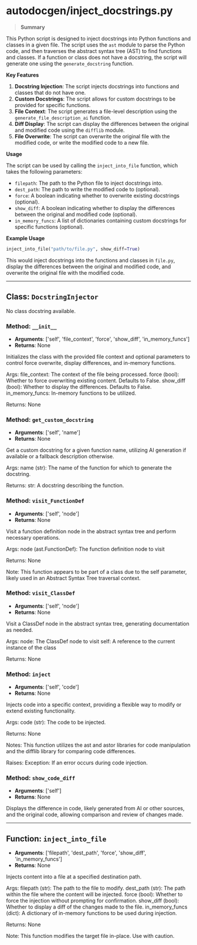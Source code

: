 # autodocgen/inject_docstrings.py

> **Summary**

This Python script is designed to inject docstrings into Python functions and classes in a given file. The script uses the `ast` module to parse the Python code, and then traverses the abstract syntax tree (AST) to find functions and classes. If a function or class does not have a docstring, the script will generate one using the `generate_docstring` function.

**Key Features**

1. **Docstring Injection**: The script injects docstrings into functions and classes that do not have one.
2. **Custom Docstrings**: The script allows for custom docstrings to be provided for specific functions.
3. **File Context**: The script generates a file-level description using the `generate_file_description_ai` function.
4. **Diff Display**: The script can display the differences between the original and modified code using the `difflib` module.
5. **File Overwrite**: The script can overwrite the original file with the modified code, or write the modified code to a new file.

**Usage**

The script can be used by calling the `inject_into_file` function, which takes the following parameters:

* `filepath`: The path to the Python file to inject docstrings into.
* `dest_path`: The path to write the modified code to (optional).
* `force`: A boolean indicating whether to overwrite existing docstrings (optional).
* `show_diff`: A boolean indicating whether to display the differences between the original and modified code (optional).
* `in_memory_funcs`: A list of dictionaries containing custom docstrings for specific functions (optional).

**Example Usage**

```python
inject_into_file("path/to/file.py", show_diff=True)
```

This would inject docstrings into the functions and classes in `file.py`, display the differences between the original and modified code, and overwrite the original file with the modified code.


---


## Class: `DocstringInjector`

No class docstring available.


### Method: `__init__`
- **Arguments**: ['self', 'file_context', 'force', 'show_diff', 'in_memory_funcs']
- **Returns**: None

Initializes the class with the provided file context and optional parameters to control force overwrite, display differences, and in-memory functions.

Args:
    file_context: The context of the file being processed.
    force (bool): Whether to force overwriting existing content. Defaults to False.
    show_diff (bool): Whether to display the differences. Defaults to False.
    in_memory_funcs: In-memory functions to be utilized.

Returns:
    None

### Method: `get_custom_docstring`
- **Arguments**: ['self', 'name']
- **Returns**: None

Get a custom docstring for a given function name, utilizing AI generation if available or a fallback description otherwise. 

Args:
    name (str): The name of the function for which to generate the docstring.

Returns:
    str: A docstring describing the function.

### Method: `visit_FunctionDef`
- **Arguments**: ['self', 'node']
- **Returns**: None

Visit a function definition node in the abstract syntax tree and perform necessary operations.

Args:
    node (ast.FunctionDef): The function definition node to visit

Returns:
    None 

Note: This function appears to be part of a class due to the self parameter, likely used in an Abstract Syntax Tree traversal context.

### Method: `visit_ClassDef`
- **Arguments**: ['self', 'node']
- **Returns**: None

Visit a ClassDef node in the abstract syntax tree, generating documentation as needed.

Args:
    node: The ClassDef node to visit
    self: A reference to the current instance of the class 

Returns:
    None

### Method: `inject`
- **Arguments**: ['self', 'code']
- **Returns**: None

Injects code into a specific context, providing a flexible way to modify or extend existing functionality.

Args:
    code (str): The code to be injected.

Returns:
    None

Notes:
    This function utilizes the ast and astor libraries for code manipulation and the difflib library for comparing code differences. 

Raises:
    Exception: If an error occurs during code injection.

### Method: `show_code_diff`
- **Arguments**: ['self']
- **Returns**: None

Displays the difference in code, likely generated from AI or other sources, and the original code, allowing comparison and review of changes made.




---


## Function: `inject_into_file`
- **Arguments**: ['filepath', 'dest_path', 'force', 'show_diff', 'in_memory_funcs']
- **Returns**: None

Injects content into a file at a specified destination path.

Args:
    filepath (str): The path to the file to modify.
    dest_path (str): The path within the file where the content will be injected.
    force (bool): Whether to force the injection without prompting for confirmation.
    show_diff (bool): Whether to display a diff of the changes made to the file.
    in_memory_funcs (dict): A dictionary of in-memory functions to be used during injection.

Returns:
    None

Note:
    This function modifies the target file in-place. Use with caution.

